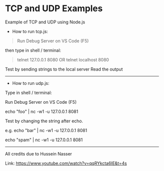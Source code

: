 # TCP and UDP Examples

Example of TCP and UDP using Node.js

* How to run tcp.js:

> Run Debug Server on VS Code (F5)

then type in shell / terminal:

> telnet 127.0.0.1 8080
OR
> telnet localhost 8080

Test by sending strings to the local server
Read the output

---------------------------------------
* How to run udp.js:

Type in shell / terminal:

Run Debug Server on VS Code (F5)

echo "foo" | nc -w1 -u 127.0.0.1 8081

Test by changing the string after echo.

e.g.
echo "bar" | nc -w1 -u 127.0.0.1 8081

echo "spam" | nc -w1 -u 127.0.0.1 8081

-----------------------------------------
All credits due to Hussein Nasser

Link: https://www.youtube.com/watch?v=qqRYkcta6IE&t=4s
